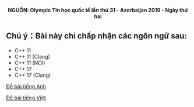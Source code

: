 **<center>NGUỒN: Olympic Tin học quốc tế lần thứ 31 - Azerbaijan 2019 - Ngày thứ hai</center>**

## Chú ý：Bài này chỉ chấp nhận các ngôn ngữ sau:
- C++ 11
- C++ 11 (Clang)
- C++ 11 (NOI)
- C++ 17
- C++ 17 (Clang)

[Đề bài tiếng Anh](/statements/1533/vision_EN.pdf)

[Đề bài tiếng Việt](/statements/1533/vision_VNM.pdf)